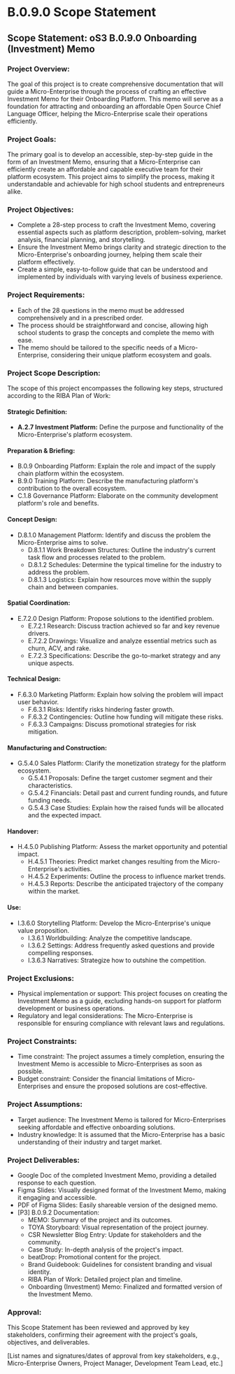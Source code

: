 # B.0.9.0 Scope Statement

## Scope Statement: oS3 B.0.9.0 Onboarding (Investment) Memo&#x20;

### Project Overview:&#x20;

The goal of this project is to create comprehensive documentation that will guide a Micro-Enterprise through the process of crafting an effective Investment Memo for their Onboarding Platform. This memo will serve as a foundation for attracting and onboarding an affordable Open Source Chief Language Officer, helping the Micro-Enterprise scale their operations efficiently.&#x20;

### Project Goals:&#x20;

The primary goal is to develop an accessible, step-by-step guide in the form of an Investment Memo, ensuring that a Micro-Enterprise can efficiently create an affordable and capable executive team for their platform ecosystem. This project aims to simplify the process, making it understandable and achievable for high school students and entrepreneurs alike.&#x20;

### Project Objectives:&#x20;

* Complete a 28-step process to craft the Investment Memo, covering essential aspects such as platform description, problem-solving, market analysis, financial planning, and storytelling.&#x20;
* Ensure the Investment Memo brings clarity and strategic direction to the Micro-Enterprise's onboarding journey, helping them scale their platform effectively.&#x20;
* Create a simple, easy-to-follow guide that can be understood and implemented by individuals with varying levels of business experience.&#x20;

### Project Requirements:&#x20;

* Each of the 28 questions in the memo must be addressed comprehensively and in a prescribed order.&#x20;
* The process should be straightforward and concise, allowing high school students to grasp the concepts and complete the memo with ease.&#x20;
* The memo should be tailored to the specific needs of a Micro-Enterprise, considering their unique platform ecosystem and goals.&#x20;

### Project Scope Description:&#x20;

The scope of this project encompasses the following key steps, structured according to the RIBA Plan of Work:&#x20;

#### Strategic Definition:&#x20;

* **A.2.7 Investment Platform:** Define the purpose and functionality of the Micro-Enterprise's platform ecosystem.&#x20;

#### Preparation & Briefing:&#x20;

* B.0.9 Onboarding Platform: Explain the role and impact of the supply chain platform within the ecosystem.&#x20;
* B.9.0 Training Platform: Describe the manufacturing platform's contribution to the overall ecosystem.&#x20;
* C.1.8 Governance Platform: Elaborate on the community development platform's role and benefits.&#x20;

#### Concept Design:&#x20;

* D.8.1.0 Management Platform: Identify and discuss the problem the Micro-Enterprise aims to solve.&#x20;
  * D.8.1.1 Work Breakdown Structures: Outline the industry's current task flow and processes related to the problem.&#x20;
  * D.8.1.2 Schedules: Determine the typical timeline for the industry to address the problem.&#x20;
  * D.8.1.3 Logistics: Explain how resources move within the supply chain and between companies.&#x20;

#### Spatial Coordination:&#x20;

* E.7.2.0 Design Platform: Propose solutions to the identified problem.&#x20;
  * E.7.2.1 Research: Discuss traction achieved so far and key revenue drivers.&#x20;
  * E.7.2.2 Drawings: Visualize and analyze essential metrics such as churn, ACV, and rake.&#x20;
  * E.7.2.3 Specifications: Describe the go-to-market strategy and any unique aspects.&#x20;

#### Technical Design:&#x20;

* F.6.3.0 Marketing Platform: Explain how solving the problem will impact user behavior.&#x20;
  * F.6.3.1 Risks: Identify risks hindering faster growth.&#x20;
  * F.6.3.2 Contingencies: Outline how funding will mitigate these risks.&#x20;
  * F.6.3.3 Campaigns: Discuss promotional strategies for risk mitigation.&#x20;

#### Manufacturing and Construction:&#x20;

* G.5.4.0 Sales Platform: Clarify the monetization strategy for the platform ecosystem.&#x20;
  * G.5.4.1 Proposals: Define the target customer segment and their characteristics.&#x20;
  * G.5.4.2 Financials: Detail past and current funding rounds, and future funding needs.&#x20;
  * G.5.4.3 Case Studies: Explain how the raised funds will be allocated and the expected impact.&#x20;

#### Handover:&#x20;

* H.4.5.0 Publishing Platform: Assess the market opportunity and potential impact.&#x20;
  * H.4.5.1 Theories: Predict market changes resulting from the Micro-Enterprise's activities.&#x20;
  * H.4.5.2 Experiments: Outline the process to influence market trends.&#x20;
  * H.4.5.3 Reports: Describe the anticipated trajectory of the company within the market.&#x20;

#### Use:&#x20;

* I.3.6.0 Storytelling Platform: Develop the Micro-Enterprise's unique value proposition.&#x20;
  * I.3.6.1 Worldbuilding: Analyze the competitive landscape.&#x20;
  * I.3.6.2 Settings: Address frequently asked questions and provide compelling responses.&#x20;
  * I.3.6.3 Narratives: Strategize how to outshine the competition.&#x20;

### Project Exclusions:&#x20;

* Physical implementation or support: This project focuses on creating the Investment Memo as a guide, excluding hands-on support for platform development or business operations.&#x20;
* Regulatory and legal considerations: The Micro-Enterprise is responsible for ensuring compliance with relevant laws and regulations.&#x20;

### Project Constraints:&#x20;

* Time constraint: The project assumes a timely completion, ensuring the Investment Memo is accessible to Micro-Enterprises as soon as possible.&#x20;
* Budget constraint: Consider the financial limitations of Micro-Enterprises and ensure the proposed solutions are cost-effective.

### Project Assumptions:&#x20;

* Target audience: The Investment Memo is tailored for Micro-Enterprises seeking affordable and effective onboarding solutions.&#x20;
* Industry knowledge: It is assumed that the Micro-Enterprise has a basic understanding of their industry and target market.&#x20;

### Project Deliverables:&#x20;

* Google Doc of the completed Investment Memo, providing a detailed response to each question.&#x20;
* Figma Slides: Visually designed format of the Investment Memo, making it engaging and accessible.&#x20;
* PDF of Figma Slides: Easily shareable version of the designed memo.&#x20;
* \[P3] B.0.9.2 Documentation:&#x20;
  * MEMO: Summary of the project and its outcomes.&#x20;
  * TOYA Storyboard: Visual representation of the project journey.&#x20;
  * CSR Newsletter Blog Entry: Update for stakeholders and the community.&#x20;
  * Case Study: In-depth analysis of the project's impact.&#x20;
  * beatDrop: Promotional content for the project.&#x20;
  * Brand Guidebook: Guidelines for consistent branding and visual identity.&#x20;
  * RIBA Plan of Work: Detailed project plan and timeline.&#x20;
  * Onboarding (Investment) Memo: Finalized and formatted version of the Investment Memo.&#x20;

### Approval:&#x20;

This Scope Statement has been reviewed and approved by key stakeholders, confirming their agreement with the project's goals, objectives, and deliverables.&#x20;

\[List names and signatures/dates of approval from key stakeholders, e.g., Micro-Enterprise Owners, Project Manager, Development Team Lead, etc.]&#x20;

